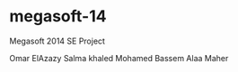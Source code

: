 megasoft-14
===========

Megasoft 2014 SE Project

Omar ElAzazy
Salma khaled 
Mohamed Bassem
Alaa Maher 


